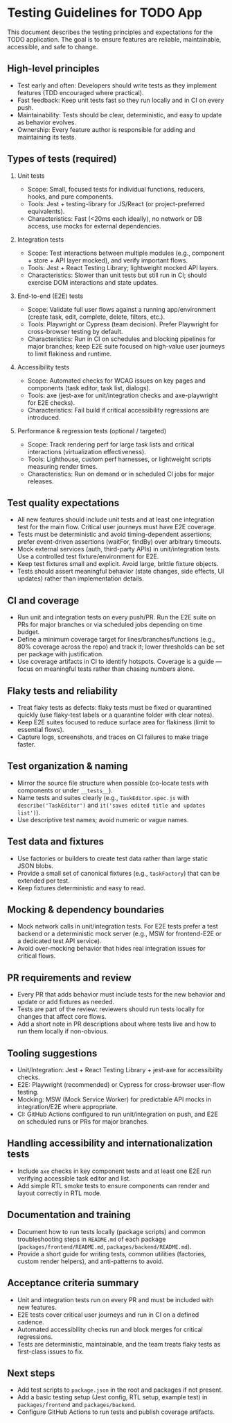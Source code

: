 # Testing Guidelines for TODO App

This document describes the testing principles and expectations for the TODO application. The goal is to ensure features are reliable, maintainable, accessible, and safe to change.

## High-level principles
- Test early and often: Developers should write tests as they implement features (TDD encouraged where practical).
- Fast feedback: Keep unit tests fast so they run locally and in CI on every push.
- Maintainability: Tests should be clear, deterministic, and easy to update as behavior evolves.
- Ownership: Every feature author is responsible for adding and maintaining its tests.

## Types of tests (required)
1. Unit tests
   - Scope: Small, focused tests for individual functions, reducers, hooks, and pure components.
   - Tools: Jest + testing-library for JS/React (or project-preferred equivalents).
   - Characteristics: Fast (<20ms each ideally), no network or DB access, use mocks for external dependencies.

2. Integration tests
   - Scope: Test interactions between multiple modules (e.g., component + store + API layer mocked), and verify important flows.
   - Tools: Jest + React Testing Library; lightweight mocked API layers.
   - Characteristics: Slower than unit tests but still run in CI; should exercise DOM interactions and state updates.

3. End-to-end (E2E) tests
   - Scope: Validate full user flows against a running app/environment (create task, edit, complete, delete, filters, etc.).
   - Tools: Playwright or Cypress (team decision). Prefer Playwright for cross-browser testing by default.
   - Characteristics: Run in CI on schedules and blocking pipelines for major branches; keep E2E suite focused on high-value user journeys to limit flakiness and runtime.

4. Accessibility tests
   - Scope: Automated checks for WCAG issues on key pages and components (task editor, task list, dialogs).
   - Tools: axe (jest-axe for unit/integration checks and axe-playwright for E2E checks).
   - Characteristics: Fail build if critical accessibility regressions are introduced.

5. Performance & regression tests (optional / targeted)
   - Scope: Track rendering perf for large task lists and critical interactions (virtualization effectiveness).
   - Tools: Lighthouse, custom perf harnesses, or lightweight scripts measuring render times.
   - Characteristics: Run on demand or in scheduled CI jobs for major releases.

## Test quality expectations
- All new features should include unit tests and at least one integration test for the main flow. Critical user journeys must have E2E coverage.
- Tests must be deterministic and avoid timing-dependent assertions; prefer event-driven assertions (waitFor, findBy) over arbitrary timeouts.
- Mock external services (auth, third-party APIs) in unit/integration tests. Use a controlled test fixture/environment for E2E.
- Keep test fixtures small and explicit. Avoid large, brittle fixture objects.
- Tests should assert meaningful behavior (state changes, side effects, UI updates) rather than implementation details.

## CI and coverage
- Run unit and integration tests on every push/PR. Run the E2E suite on PRs for major branches or via scheduled jobs depending on time budget.
- Define a minimum coverage target for lines/branches/functions (e.g., 80% coverage across the repo) and track it; lower thresholds can be set per package with justification.
- Use coverage artifacts in CI to identify hotspots. Coverage is a guide — focus on meaningful tests rather than chasing numbers alone.

## Flaky tests and reliability
- Treat flaky tests as defects: flaky tests must be fixed or quarantined quickly (use flaky-test labels or a quarantine folder with clear notes).
- Keep E2E suites focused to reduce surface area for flakiness (limit to essential flows).
- Capture logs, screenshots, and traces on CI failures to make triage faster.

## Test organization & naming
- Mirror the source file structure when possible (co-locate tests with components or under `__tests__`).
- Name tests and suites clearly (e.g., `TaskEditor.spec.js` with `describe('TaskEditor')` and `it('saves edited title and updates list')`).
- Use descriptive test names; avoid numeric or vague names.

## Test data and fixtures
- Use factories or builders to create test data rather than large static JSON blobs.
- Provide a small set of canonical fixtures (e.g., `taskFactory`) that can be extended per test.
- Keep fixtures deterministic and easy to read.

## Mocking & dependency boundaries
- Mock network calls in unit/integration tests. For E2E tests prefer a test backend or a deterministic mock server (e.g., MSW for frontend-E2E or a dedicated test API service).
- Avoid over-mocking behavior that hides real integration issues for critical flows.

## PR requirements and review
- Every PR that adds behavior must include tests for the new behavior and update or add fixtures as needed.
- Tests are part of the review: reviewers should run tests locally for changes that affect core flows.
- Add a short note in PR descriptions about where tests live and how to run them locally if non-obvious.

## Tooling suggestions
- Unit/Integration: Jest + React Testing Library + jest-axe for accessibility checks.
- E2E: Playwright (recommended) or Cypress for cross-browser user-flow testing.
- Mocking: MSW (Mock Service Worker) for predictable API mocks in integration/E2E where appropriate.
- CI: GitHub Actions configured to run unit/integration on push, and E2E on scheduled runs or PRs for major branches.

## Handling accessibility and internationalization tests
- Include `axe` checks in key component tests and at least one E2E run verifying accessible task editor and list.
- Add simple RTL smoke tests to ensure components can render and layout correctly in RTL mode.

## Documentation and training
- Document how to run tests locally (package scripts) and common troubleshooting steps in `README.md` of each package (`packages/frontend/README.md`, `packages/backend/README.md`).
- Provide a short guide for writing tests, common utilities (factories, custom render helpers), and anti-patterns to avoid.

## Acceptance criteria summary
- Unit and integration tests run on every PR and must be included with new features.
- E2E tests cover critical user journeys and run in CI on a defined cadence.
- Automated accessibility checks run and block merges for critical regressions.
- Tests are deterministic, maintainable, and the team treats flaky tests as first-class issues to fix.

## Next steps
- Add test scripts to `package.json` in the root and packages if not present.
- Add a basic testing setup (Jest config, RTL setup, example test) in `packages/frontend` and `packages/backend`.
- Configure GitHub Actions to run tests and publish coverage artifacts.
